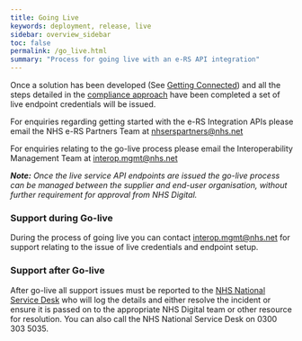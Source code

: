 ```yaml
---
title: Going Live
keywords: deployment, release, live
sidebar: overview_sidebar
toc: false
permalink: /go_live.html
summary: "Process for going live with an e-RS API integration"
---
```


Once a solution has been developed (See [Getting Connected](getstarted_get_connected.html)) and all the steps detailed in the [compliance approach](assure_compliance_approach.html) have been completed a set of live endpoint credentials will be issued.  

For enquiries regarding getting started with the e-RS Integration APIs please email the NHS e-RS Partners Team at [nhserspartners@nhs.net](mailto:nhserspartners@nhs.net)

For enquiries relating to the go-live process please email the Interoperability Management Team at [interop.mgmt@nhs.net](mailto:interop.mgmt@nhs.net)  

_**Note:** Once the live service API endpoints are issued the go-live process can be managed between the supplier and end-user organisation, without further requirement for approval from NHS Digital._

### Support during Go-live
During the process of going live you can contact [interop.mgmt@nhs.net](mailto:interop.mgmt@nhs.net) for support relating to the issue of live credentials and endpoint setup.

### Support after Go-live
After go-live all support issues must be reported to the [NHS National Service Desk](mailto:ssd.nationalservicedesk@nhs.net) who will log the details and either resolve the incident or ensure it is passed on to the appropriate NHS Digital team or other resource for resolution. You can also call the NHS National Service Desk on 0300 303 5035.
